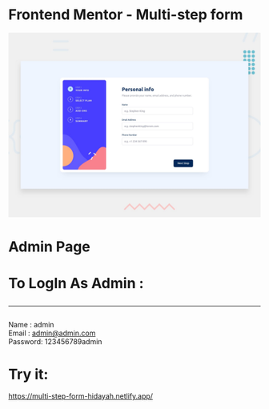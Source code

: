 # Frontend Mentor - Multi-step form

![Design preview for the Multi-step form coding challenge](./design/desktop-preview.jpg)


# Admin Page

# To LogIn As Admin :<br /> <hr />
Name : admin <br />
Email : admin@admin.com <br />
Password: 123456789admin <br />

# Try it:
https://multi-step-form-hidayah.netlify.app/
